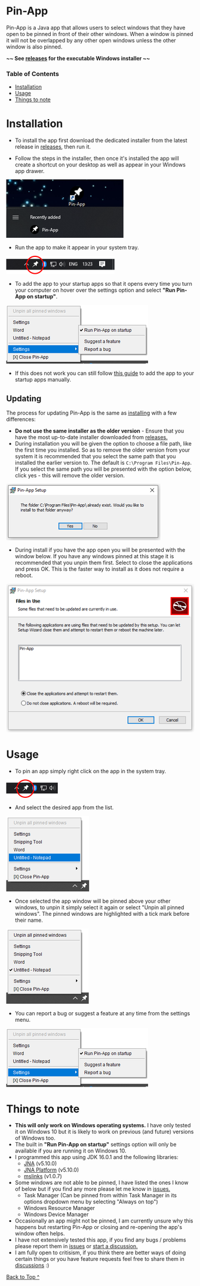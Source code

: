 # Pin-App
Pin-App is a Java app that allows users to select windows that they have open to be pinned in front of their other windows. When a window is pinned it will not be overlapped by any other open windows unless the other window is also pinned.

**\~\~ See [releases](https://github.com/bobcat33/PinApp/releases) for the executable Windows installer \~\~**

### Table of Contents
* [Installation](#install)
* [Usage](#usage)
* [Things to note](#toNote)

<a name="install"></a>
# Installation
* To install the app first download the dedicated installer from the latest release in [releases](https://github.com/bobcat33/PinApp/releases/latest), then run it.

* Follow the steps in the installer, then once it's installed the app will create a shortcut on your desktop as well as appear in your Windows app drawer.

![App shortcuts](images/install1.png)

* Run the app to make it appear in your system tray.

![App in system tray](images/install2.png)

* To add the app to your startup apps so that it opens every time you turn your computer on hover over the settings option and select **"Run Pin-App on startup"**.

![Add to startup](images/step4.png)

* If this does not work you can still follow [this guide](https://support.microsoft.com/en-us/windows/add-an-app-to-run-automatically-at-startup-in-windows-10-150da165-dcd9-7230-517b-cf3c295d89dd) to add the app to your startup apps manually.

## Updating
The process for updating Pin-App is the same as [installing](#install) with a few differences:
* **Do not use the same installer as the older version** - Ensure that you have the most up-to-date installer downloaded from [releases.](https://github.com/bobcat33/PinApp/releases/latest)
* During installation you will be given the option to choose a file path, like the first time you installed. So as to remove the older version from your system it is recommended that you select the same path that you installed the earlier version to. The default is `C:\Program Files\Pin-App`. If you select the same path you will be presented with the option below, click yes - this will remove the older version.

![Remove older version](images/install3.png)

* During install if you have the app open you will be presented with the window below. If you have any windows pinned at this stage it is recommended that you unpin them first. Select to close the applications and press OK. This is the faster way to install as it does not require a reboot.

![Close app](images/install4.png)

<a name="usage"></a>
# Usage
* To pin an app simply right click on the app in the system tray.

![App in system tray](images/step1.png)

* And select the desired app from the list.

![select the app](images/step2.png)

* Once selected the app window will be pinned above your other windows, to unpin it simply select it again or select "Unpin all pinned windows". The pinned windows are highlighted with a tick mark before their name.

![unpin the app](images/step3.png)

* You can report a bug or suggest a feature at any time from the settings menu.

![Settings](images/step4.png)

<a name="toNote"></a>
# Things to note
* **This will only work on Windows operating systems.** I have only tested it on Windows 10 but it is likely to work on previous (and future) versions of Windows too.
* The built in **"Run Pin-App on startup"** settings option will only be available if you are running it on Windows 10.
* I programmed this app using JDK 16.0.1 and the following libraries:
  - [JNA](https://github.com/java-native-access/jna#jna) (v5.10.0)
  - [JNA Platform](https://github.com/java-native-access/jna#jna-platform) (v5.10.0)
  - [mslinks](https://github.com/DmitriiShamrikov/mslinks) (v1.0.7)
* Some windows are not able to be pinned, I have listed the ones I know of below but if you find any more please let me know in [issues.](https://github.com/bobcat33/PinApp/issues)
  - Task Manager (Can be pinned from within Task Manager in its options dropdown menu by selecting "Always on top")
  - Windows Resource Manager
  - Windows Device Manager
* Occasionally an app might not be pinned, I am currently unsure why this happens but restarting Pin-App or closing and re-opening the app's window often helps.
* I have not extensively tested this app, if you find any bugs / problems please report them in [issues](https://github.com/bobcat33/PinApp/issues) or [start a discussion.](https://github.com/bobcat33/PinApp/discussions/categories/bugs)
* I am fully open to critisism, if you think there are better ways of doing certain things or you have feature requests feel free to share them in [discussions](https://github.com/bobcat33/PinApp/discussions/categories/ideas) :)

[Back to Top ^](#Pin-App)
